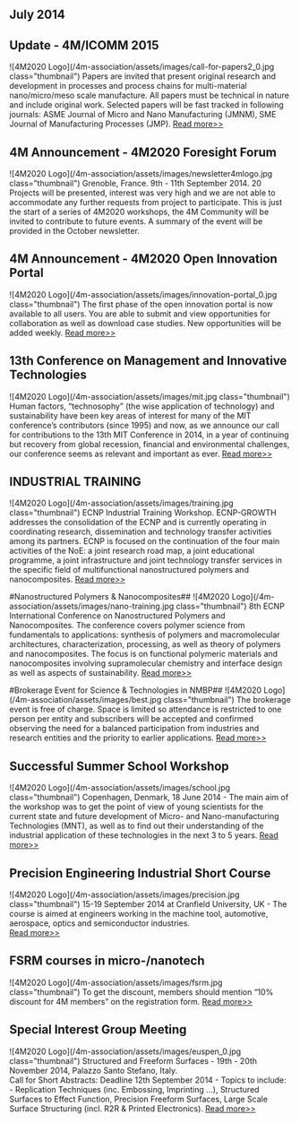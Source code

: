 ## July 2014

## Update - 4M/ICOMM 2015

![4M2020 Logo](/4m-association/assets/images/call-for-papers2_0.jpg class="thumbnail")
Papers are invited that present original research and development in processes and process chains for multi-material nano/micro/meso scale manufacture. All papers must be technical in nature and include original work. Selected papers will be fast tracked in following journals: ASME Journal of Micro and Nano Manufacturing (JMNM), SME Journal of Manufacturing Processes (JMP).
[Read more>>](/4m-association/conference/2015.md)


## 4M Announcement - 4M2020 Foresight Forum

![4M2020 Logo](/4m-association/assets/images/newsletter4mlogo.jpg class="thumbnail")
Grenoble, France. 9th - 11th September 2014. 
20 Projects will be presented, interest was very high and we are not able to accommodate any further requests from project to participate.  This is just the start of a series of 4M2020 workshops, the 4M Community will be invited to contribute to future events. A summary of the event will be provided in the October newsletter.


## 4M Announcement - 4M2020 Open Innovation Portal

![4M2020 Logo](/4m-association/assets/images/innovation-portal_0.jpg class="thumbnail")
The first phase of the open innovation portal is now available to all users. You are able to submit and view opportunities for collaboration as well as download case studies.
New opportunities will be added weekly. 
[Read more>>](http://www.4m2020.eu/open-innovation-portal)


## 13th Conference on Management and Innovative Technologies

![4M2020 Logo](/4m-association/assets/images/mit.jpg class="thumbnail")
Human factors, “technosophy” (the wise application of  technology) and sustainability have been key areas of interest for  many of the MIT conference’s contributors (since 1995) and now, as we announce  our call for contributions to the 13th MIT  Conference in 2014, in a year of continuing but recovery from global recession, financial and environmental challenges, our conference seems as relevant and important as ever. 
[Read more>>](http://mitconference.wordpress.com/)


## INDUSTRIAL TRAINING

![4M2020 Logo](/4m-association/assets/images/training.jpg class="thumbnail")
ECNP Industrial Training Workshop. 
ECNP-GROWTH addresses the consolidation of the ECNP and is currently operating in coordinating research, dissemination and technology transfer activities among its partners. ECNP is focused on the continuation of the four main activities of the NoE: a joint research road map, a joint educational programme, a joint infrastructure and joint technology transfer services in the specific field of multifunctional nanostructured polymers and nanocomposites.
[Read more>>](http://www.ecnp-eu.org/dresdenI_T.php)
 

#Nanostructured Polymers & Nanocomposites##
![4M2020 Logo](/4m-association/assets/images/nano-training.jpg class="thumbnail")
8th ECNP International Conference on Nanostructured Polymers and Nanocomposites.
The conference covers polymer science from fundamentals to applications: synthesis of polymers and macromolecular architectures, characterization, processing, as well as theory of polymers and nanocomposites. The focus is on functional polymeric materials and nanocomposites involving supramolecular chemistry and interface design as well as aspects of sustainability.
[Read more>>](http://www.ecnp-eu.org/dresden.php)


#Brokerage Event for Science & Technologies in NMBP##
![4M2020 Logo](/4m-association/assets/images/best.jpg class="thumbnail")
The brokerage event is free of charge. Space is limited so attendance is restricted to one person per entity and subscribers will be accepted and confirmed observing the need for a balanced participation from industries and research entities and the priority to earlier applications.
[Read more>>](http://nanofutures.eu/brokerage/apply)


## Successful Summer School Workshop

![4M2020 Logo](/4m-association/assets/images/school.jpg class="thumbnail")
Copenhagen, Denmark, 18 June 2014 - The main aim of the workshop was to get the point of view of young scientists for the current state and future development of Micro- and Nano-manufacturing Technologies (MNT), as well as to find out their understanding of the industrial application of these technologies in the next 3 to 5 years.
[Read more>>](/4m-association/event/4M2020-Through-young-eyes-Workshop.md)


## Precision Engineering Industrial Short Course

![4M2020 Logo](/4m-association/assets/images/precision.jpg class="thumbnail")
15-19 September 2014 at Cranfield University, UK - The course is aimed at engineers working in the machine tool, automotive, aerospace, optics and semiconductor industries.  
[Read more>>](http://www.ultraprecision.org/news/events/precision-engineering-industrial-short-course/)


## FSRM courses in micro-/nanotech

![4M2020 Logo](/4m-association/assets/images/fsrm.jpg class="thumbnail")
To get the discount, members should mention “10% discount for 4M members” on the registration form.
[Read more>>](http://www.fsrm.ch/e/formAgenda.php)


## Special Interest Group Meeting

![4M2020 Logo](/4m-association/assets/images/euspen_0.jpg class="thumbnail")
Structured and Freeform Surfaces - 19th - 20th November 2014, Palazzo Santo Stefano, Italy.  
Call for Short Abstracts: Deadline 12th September 2014 - Topics to include: - Replication Techniques (inc. Embossing, Imprinting ...), Structured Surfaces to Effect Function, Precision Freeform Surfaces, Large Scale Surface Structuring (incl. R2R & Printed Electronics).
[Read more>>](http://www.euspen.eu/)